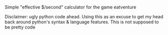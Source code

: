 Simple "effective $/second" calculator for the game eatventure

Disclaimer: ugly python code ahead.
Using this as an excuse to get my head back around python's syntax & language features. 
This is not supposed to be pretty code